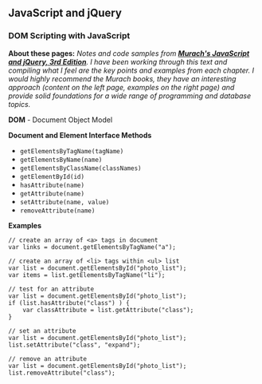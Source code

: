 ## JavaScript and jQuery 

### DOM Scripting with JavaScript

**About these pages:** *Notes and code samples from **[Murach's JavaScript and jQuery, 3rd Edition](https://www.murach.com/shop-books/web-development-books/murach-s-javascript-and-jquery-3rd-edition-detail)**. I have been working through this text and compiling what I feel are the key points and examples from each chapter. I would highly recommend the Murach books, they have an interesting approach (content on the left page, examples on the right page) and provide solid foundations for a wide range of programming and database topics.* 

**DOM** - Document Object Model

**Document and Element Interface Methods**

- `getElementsByTagName(tagName)`
- `getElementsByName(name)`
- `getElementsByClassName(classNames)`
- `getElementById(id)`
- `hasAttribute(name)`
- `getAttribute(name)`
- `setAttribute(name, value)`
- `removeAttribute(name)`

**Examples**

	// create an array of <a> tags in document
	var links = document.getElementsByTagName("a");

	// create an array of <li> tags within <ul> list
	var list = document.getElementsById("photo_list");
	var items = list.getElementsByTagName("li");

	// test for an attribute
	var list = document.getElementsById("photo_list");
	if (list.hasAttribute("class") ) {
		var classAttribute = list.getAttribute("class");
	}
	
	// set an attribute
	var list = document.getElementsById("photo_list");
	list.setAttribute("class", "expand");

	// remove an attribute
	var list = document.getElementsById("photo_list");
	list.removeAttribute("class");
